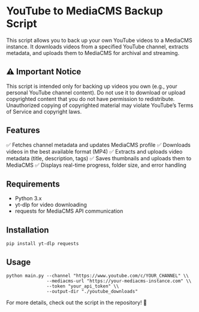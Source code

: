 # YouTube to MediaCMS Backup Script
This script allows you to back up your own YouTube videos to a MediaCMS instance. It downloads videos from a specified YouTube channel, extracts metadata, and uploads them to MediaCMS for archival and streaming.

## ⚠️ Important Notice
This script is intended only for backing up videos you own (e.g., your personal YouTube channel content). Do not use it to download or upload copyrighted content that you do not have permission to redistribute. Unauthorized copying of copyrighted material may violate YouTube’s Terms of Service and copyright laws.

## Features
✅ Fetches channel metadata and updates MediaCMS profile
✅ Downloads videos in the best available format (MP4)
✅ Extracts and uploads video metadata (title, description, tags)
✅ Saves thumbnails and uploads them to MediaCMS
✅ Displays real-time progress, folder size, and error handling

## Requirements
- Python 3.x
- yt-dlp for video downloading
- requests for MediaCMS API communication

## Installation
```
pip install yt-dlp requests
```

## Usage
```
python main.py --channel "https://www.youtube.com/c/YOUR_CHANNEL" \\
               --mediacms-url "https://your-mediacms-instance.com" \\
               --token "your_api_token" \\
               --output-dir "./youtube_downloads"
```

For more details, check out the script in the repository! 🚀
